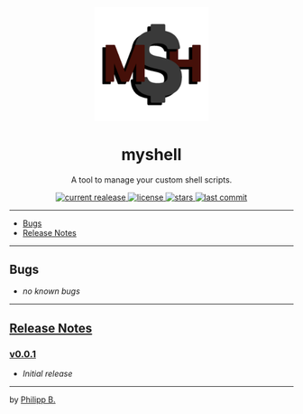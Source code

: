 <div align="center">
  <br />
  <img src="assets/logo.png" alt="mshLogo" width="40%"/>
  <h1>myshell</h1>
  <p>
     A tool to manage your custom shell scripts.
  </p>
</div>

<!-- Badges -->
<div align="center">
   <a href="https://github.com/cophilot/msh/releases">
       <img src="https://img.shields.io/github/v/release/cophilot/msh?display_name=tag" alt="current realease" />
   </a>
   <a href="https://github.com/cophilot/msh/blob/master/LICENSE">
       <img src="https://img.shields.io/github/license/cophilot/msh" alt="license" />
   </a>
   <a href="https://github.com/cophilot/msh/stargazers">
       <img src="https://img.shields.io/github/stars/cophilot/msh" alt="stars" />
   </a>
   <a href="https://github.com/cophilot/msh/commits/master">
       <img src="https://img.shields.io/github/last-commit/cophilot/msh" alt="last commit" />
   </a>
</div>

---

-   [Bugs](#bugs)
-   [Release Notes](#release-notes)

---

## Bugs

-   _no known bugs_

---

## [Release Notes](https://github.com/cophilot/msh/blob/master/CHANGELOG.md)

### [v0.0.1](https://github.com/cophilot/msh/tree/0.0.1)

-   _Initial release_

---

by [Philipp B.](https://github.com/cophilot)
